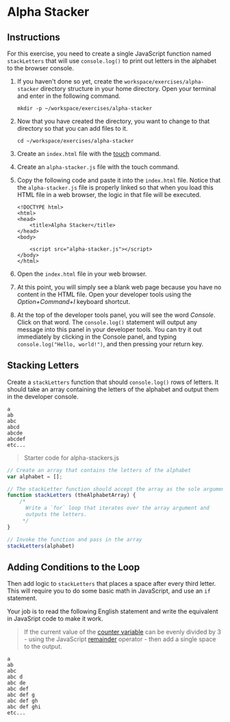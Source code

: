 # Alpha Stacker

## Instructions

For this exercise, you need to create a single JavaScript function named `stackLetters` that will use `console.log()` to print out letters in the alphabet to the browser console.

1. If you haven't done so yet, create the `workspace/exercises/alpha-stacker` directory structure in your home directory. Open your terminal and enter in the following command.

    ```
    mkdir -p ~/workspace/exercises/alpha-stacker
    ```

1. Now that you have created the directory, you want to change to that directory so that you can add files to it.

    ```
    cd ~/workspace/exercises/alpha-stacker
    ```

1. Create an `index.html` file with the [touch](http://www.linfo.org/touch.html) command.
1. Create an `alpha-stacker.js` file with the touch command.
1. Copy the following code and paste it into the `index.html` file. Notice that the `alpha-stacker.js` file is properly linked so that when you load this HTML file in a web browser, the logic in that file will be executed.

    ```
    <!DOCTYPE html>
    <html>
    <head>
        <title>Alpha Stacker</title>
    </head>
    <body>
    
        <script src="alpha-stacker.js"></script>
    </body>
    </html>
    ```

1. Open the `index.html` file in your web browser.
1. At this point, you will simply see a blank web page because you have no content in the HTML file. Open your developer tools using the *Option+Command+I* keyboard shortcut.
1. At the top of the developer tools panel, you will see the word *Console*. Click on that word. The `console.log()` statement will output any message into this panel in your developer tools. You can try it out immediately by clicking in the Console panel, and typing `console.log("Hello, world!")`, and then pressing your return key.

## Stacking Letters

Create a `stackLetters` function that should `console.log()` rows of letters. It should take an array containing the letters of the alphabet and output them in the developer console.

```
a
ab
abc
abcd
abcde
abcdef
etc...
```

> Starter code for alpha-stackers.js

```js
// Create an array that contains the letters of the alphabet
var alphabet = [];

// The stackLetter function should accept the array as the sole argument
function stackLetters (theAlphabetArray) {
    /*
      Write a `for` loop that iterates over the array argument and
      outputs the letters.
     */
}

// Invoke the function and pass in the array
stackLetters(alphabet)
```

## Adding Conditions to the Loop

Then add logic to `stackLetters` that places a space after every third letter. This will require you to do some basic math in JavaScript, and use an `if` statement.

Your job is to read the following English statement and write the equivalent in JavaSript code to make it work.

> If the current value of the [counter variable](https://developer.mozilla.org/en-US/docs/Web/JavaScript/Reference/Statements/for) can be evenly divided by 3 - using the JavaScript [remainder](https://developer.mozilla.org/en-US/docs/Web/JavaScript/Reference/Operators/Arithmetic_Operators#Remainder) operator - then add a single space to the output.

```
a
ab
abc
abc d
abc de
abc def
abc def g
abc def gh
abc def ghi
etc...
```